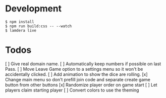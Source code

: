 # Development

```
$ npm install
$ npm run build:css -- --watch
$ lamdera live
```

# Todos

[ ] Give real domain name.
[ ] Automatically keep numbers if possible on last Pass.
[ ] Move Leave Game option to a settings menu so it won't be accidentally clicked.
[ ] Add animation to show the dice are rolling.
[x] Change main menu so don't prefill join code and separate create game button from other buttons
[x] Randomize player order on game start
[ ] Let players claim starting player
[ ] Convert colors to use the theming
